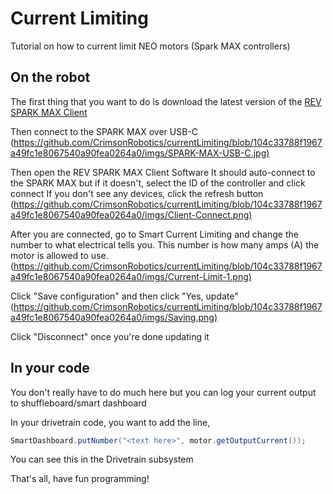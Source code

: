 # Current Limiting

Tutorial on how to current limit NEO motors (Spark MAX controllers)

## On the robot

The first thing that you want to do is download the latest version of the [REV SPARK MAX Client](http://www.revrobotics.com/sparkmax-software/#spark-max-client-application)

Then connect to the SPARK MAX over USB-C
(<https://github.com/CrimsonRobotics/currentLimiting/blob/104c33788f1967a49fc1e8067540a90fea0264a0/imgs/SPARK-MAX-USB-C.jpg)>

Then open the REV SPARK MAX Client Software
It should auto-connect to the SPARK MAX but if it doesn't, select the ID of the controller and click connect
If you don't see any devices, click the refresh button
(<https://github.com/CrimsonRobotics/currentLimiting/blob/104c33788f1967a49fc1e8067540a90fea0264a0/imgs/Client-Connect.png)>

After you are connected, go to Smart Current Limiting and change the number to what electrical tells you.
This number is how many amps (A) the motor is allowed to use.
(<https://github.com/CrimsonRobotics/currentLimiting/blob/104c33788f1967a49fc1e8067540a90fea0264a0/imgs/Current-Limit-1.png)>

Click "Save configuration" and then click "Yes, update"
(<https://github.com/CrimsonRobotics/currentLimiting/blob/104c33788f1967a49fc1e8067540a90fea0264a0/imgs/Saving.png)>

Click "Disconnect" once you're done updating it

## In your code

You don't really have to do much here but you can log your current output to shuffleboard/smart dashboard

In your drivetrain code, you want to add the line,

```java
SmartDashboard.putNumber("<text here>", motor.getOutputCurrent());
```

You can see this in the Drivetrain subsystem

That's all, have fun programming!
